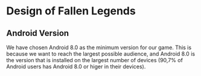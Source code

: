 # Design of Fallen Legends

## Android Version
We have chosen Android 8.0 as the minimum version for our game. This is because we want to reach the largest possible audience, and Android 8.0 is the version that is installed on the largest number of devices (90,7% of Android users has Android 8.0 or higer in their devices). 

## 